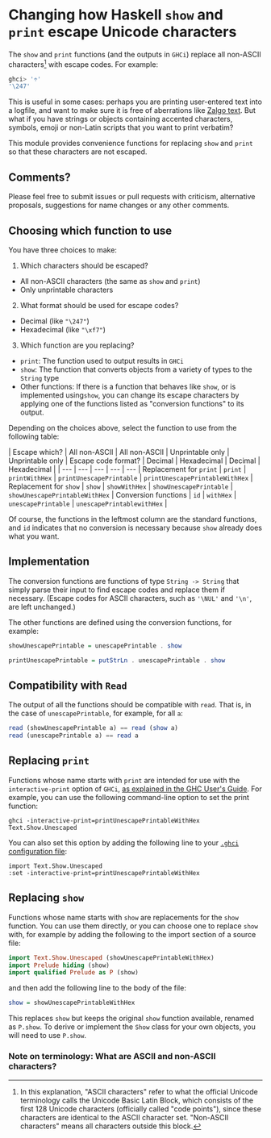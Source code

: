 # Changing how Haskell `show` and `print` escape Unicode characters

The `show` and `print` functions (and the outputs in `GHCi`) replace
all non-ASCII characters[^1] with escape codes. For example:

```haskell
ghci> '÷'
'\247'
```

This is useful in some cases: perhaps you are printing user-entered
text into a logfile, and want to make sure it is free of aberrations
like [Zalgo text](https://en.wikipedia.org/wiki/Zalgo_text).
But what if you have strings or objects containing accented characters,
symbols, emoji or non-Latin scripts that you want to print verbatim?

This module provides convenience functions for replacing `show` and `print`
so that these characters are not escaped.

## Comments?

Please feel free to submit issues or pull requests with criticism,
alternative proposals, suggestions for name changes or any other comments.

## Choosing which function to use

You have three choices to make:

1) Which characters should be escaped?

 * All non-ASCII characters (the same as `show` and `print`)
 * Only unprintable characters

2) What format should be used for escape codes?

 * Decimal (like `"\247"`)
 * Hexadecimal (like `"\xf7"`)

3) Which function are you replacing?

 * `print`: The function used to output results in `GHCi`
 * `show`: The function that converts objects from a variety of types to the `String` type
 * Other functions: If there is a function that behaves like `show`, or
is implemented using`show`, you can change its escape characters by
applying one of the functions listed as "conversion functions" to its output.

Depending on the choices above, select the function to use from the following table:

| Escape which? | All non-ASCII | All non-ASCII | Unprintable only | Unprintable only |
Escape code format? | Decimal | Hexadecimal | Decimal | Hexadecimal |
| --- | --- | --- | --- | --- |
Replacement for `print` | `print` | `printWithHex` | `printUnescapePrintable` | `printUnescapePrintableWithHex` |
Replacement for `show` | `show` | `showWithHex` | `showUnescapePrintable` | `showUnescapePrintableWithHex` |
Conversion functions | `id` | `withHex` | `unescapePrintable` | `unescapePrintablewithHex` |

Of course, the functions in the leftmost column are the standard functions, and `id` indicates that
no conversion is necessary because `show` already does what you want.

## Implementation

The conversion functions are functions of type `String -> String` that simply
parse their input to find escape codes and replace them if necessary.
(Escape codes for ASCII characters, such as `'\NUL'` and `'\n'`, are left unchanged.)

The other functions are defined using the conversion functions, for example:

```haskell
showUnescapePrintable = unescapePrintable . show

printUnescapePrintable = putStrLn . unescapePrintable . show
```

## Compatibility with `Read`

The output of all the functions should be compatible with `read`. That is,
in the case of `unescapePrintable`, for example, for all `a`:

```haskell
read (showUnescapePrintable a) == read (show a)
read (unescapePrintable a) == read a
```

## Replacing `print`

Functions whose name starts with `print` are intended for use with the
`interactive-print` option of `GHCi`, [as explained in the GHC User's Guide](https://downloads.haskell.org/~ghc/latest/docs/html/users_guide/ghci.html#using-a-custom-interactive-printing-function).
For example, you can use the following command-line option to set the print function:

```
ghci -interactive-print=printUnescapePrintableWithHex Text.Show.Unescaped
```

You can also set this option by adding the following line to your [`.ghci` configuration file](https://downloads.haskell.org/~ghc/latest/docs/html/users_guide/ghci.html#the-ghci-files):

```
import Text.Show.Unescaped
:set -interactive-print=printUnescapePrintableWithHex
```

## Replacing `show`

Functions whose name starts with `show` are replacements for the `show` function.
You can use them directly, or you can choose one to replace `show` with,
for example by adding the following to the import section of a source file:

```haskell
import Text.Show.Unescaped (showUnescapePrintableWithHex)
import Prelude hiding (show)
import qualified Prelude as P (show)
```

and then add the following line to the body of the file:

```haskell
show = showUnescapePrintableWithHex
```

This replaces `show` but keeps the original `show` function
available, renamed as `P.show`. To derive or implement the `Show` class
for your own objects, you will need to use `P.show`.

### Note on terminology: What are ASCII and non-ASCII characters?

[^1]: In this explanation, "ASCII characters" refer to what the official
Unicode terminology calls the Unicode Basic Latin Block, which
consists of the first 128 Unicode characters (officially called
"code points"), since these characters are identical to the ASCII
character set. "Non-ASCII characters" means all characters outside
this block.
